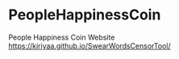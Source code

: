 # PeopleHappinessCoin
People Happiness Coin Website
https://kiriyaa.github.io/SwearWordsCensorTool/
